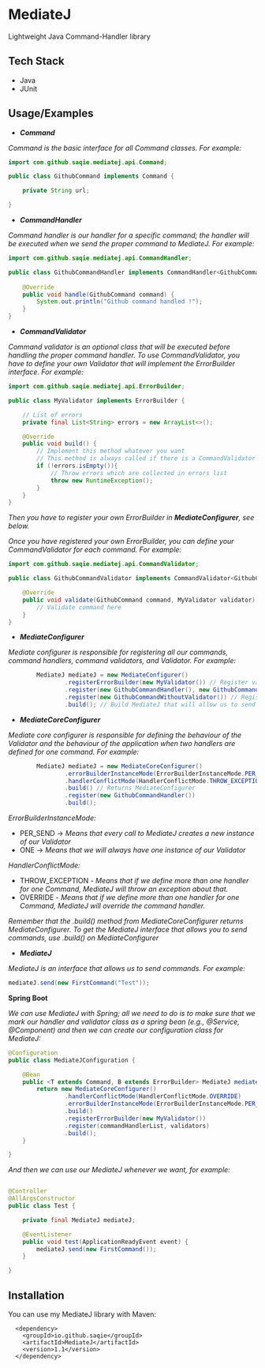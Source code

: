 
# MediateJ

Lightweight Java Command-Handler library


## Tech Stack

* Java
* JUnit


## Usage/Examples

* ***Command***


*Command is the basic interface for all Command classes. For example:*

```java
import com.github.saqie.mediatej.api.Command;

public class GithubCommand implements Command {

    private String url;

}
```

* ***CommandHandler***


*Command handler is our handler for a specific command; the handler will be executed when we send the proper command to MediateJ. For example:*


```java
import com.github.saqie.mediatej.api.CommandHandler;

public class GithubCommandHandler implements CommandHandler<GithubCommand> {
    
    @Override
    public void handle(GithubCommand command) {
        System.out.println("Github command handled !");
    }
}

```

* ***CommandValidator***

*Command validator is an optional class that will be executed before handling the proper command handler. To use CommandValidator, you have to define your own Validator that will implement the ErrorBuilder interface. For example:*

```java
import com.github.saqie.mediatej.api.ErrorBuilder;

public class MyValidator implements ErrorBuilder {

    // List of errors
    private final List<String> errors = new ArrayList<>();

    @Override
    public void build() {
        // Implement this method whatever you want
        // This method is always called if there is a CommandValidator for the command.
        if (!errors.isEmpty()){
            // Throw errors which are collected in errors list
            throw new RuntimeException();
        }
    }
}
```

*Then you have to register your own ErrorBuilder in **MediateConfigurer**, see below.*

*Once you have registered your own ErrorBuilder, you can define your CommandValidator for each command. For example:*

```java
import com.github.saqie.mediatej.api.CommandValidator;

public class GithubCommandValidator implements CommandValidator<GithubCommand, MyValidator> {

    @Override
    public void validate(GithubCommand command, MyValidator validator) {
        // Validate command here
    }
}
```

* ***MediateConfigurer***

*Mediate configurer is responsible for registering all our commands, command handlers, command validators, and Validator. For example:*

```java
        MediateJ mediateJ = new MediateConfigurer()
                .registerErrorBuilder(new MyValidator()) // Register validator
                .register(new GithubCommandHandler(), new GithubCommandValidator()) // Register handler with validator
                .register(new GithubCommandWithoutValidator()) // Register handler without validator
                .build(); // Build MediateJ that will allow us to send commands
```




* ***MediateCoreConfigurer***

*Mediate core configurer is responsible for defining the behaviour of the Validator and the behaviour of the application when two handlers are defined for one command. For example:*

```java
        MediateJ mediateJ = new MediateCoreConfigurer()
                .errorBuilderInstanceMode(ErrorBuilderInstanceMode.PER_SEND)
                .handlerConflictMode(HandlerConflictMode.THROW_EXCEPTION)
                .build() // Returns MediateConfigurer
                .register(new GithubCommandHandler())
                .build();
```

*ErrorBuilderInstanceMode:*
- PER_SEND -> *Means that every call to MediateJ creates a new instance of our Validator*
- ONE -> *Means that we will always have one instance of our Validator*

*HandlerConflictMode:*

- THROW_EXCEPTION - *Means that if we define more than one handler for one Command, MediateJ will throw an exception about that.*
- OVERRIDE - *Means that if we define more than one handler for one Command, MediateJ will override the command handler.*

*Remember that the .build() method from MediateCoreConfigurer returns MediateConfigurer. To get the MediateJ interface that allows you to send commands, use .build() on MediateConfigurer*


* ***MediateJ***

*MediateJ is an interface that allows us to send commands. For example:*

```java
mediateJ.send(new FirstCommand("Test"));
```


**Spring Boot** 

*We can use MediateJ with Spring; all we need to do is to make sure that we mark our handler and validator class as a spring bean (e.g., @Service, @Component) and then we can create our configuration class for MediateJ:*

```java
@Configuration
public class MediateJConfiguration {

    @Bean
    public <T extends Command, B extends ErrorBuilder> MediateJ mediateJ(List<CommandHandler<T>> commandHandlerList, List<CommandValidator<T, B>> validators) {
        return new MediateCoreConfigurer()
                .handlerConflictMode(HandlerConflictMode.OVERRIDE)
                .errorBuilderInstanceMode(ErrorBuilderInstanceMode.PER_SEND)
                .build()
                .registerErrorBuilder(new MyValidator())
                .register(commandHandlerList, validators)
                .build();
    }

}
```

*And then we can use our MediateJ whenever we want, for example:*

```java

@Controller
@AllArgsConstructor
public class Test {

    private final MediateJ mediateJ;

    @EventListener
    public void test(ApplicationReadyEvent event) {
        mediateJ.send(new FirstCommand());
    }

}


```



## Installation

You can use my MediateJ library with Maven:

```maven
  <dependency>
    <groupId>io.github.saqie</groupId>
    <artifactId>MediateJ</artifactId>
    <version>1.1</version>
  </dependency>
```
    
